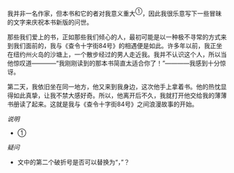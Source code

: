 
我并非一名作家，但本书和它的者对我意义重大<sup>①</sup>，因此我很乐意写下一些冒昧的文字来庆祝本书新版的问世。

那些我们爱上的书，正如那些我们倾心的人，最初可能是以一种极不寻常的方式来到我们面前的，我与《查令十字街84号》的相遇便是如此。许多年以前，我正坐在纽约州火岛的沙塘上，一个散步经过的男人走近我。我并不认识这个人，所以当他惊叹道————“我刚刚读到的那本书简直太适合你了！”————我感到十分惊讶。

第二天，我依旧坐在同一地方，他又来到我身边，这次他手上拿着书。他的热忱显得如此真挚，让我不禁大感好奇。所以，他离开后不久，我就打开他交给我的薄薄书册读了起来。这就是我与《查令十字街84号》之间浪漫故事的开始。

*说明*

- ①

*疑问*

- 文中的第二个破折号是否可以替换为“，”？

